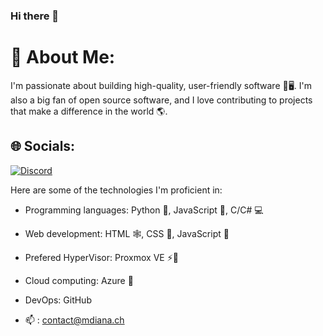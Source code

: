 ### Hi there 👋

<h3 MyDrift/h3>


# 💫 About Me:
I'm passionate about building high-quality, user-friendly software 📱🖥️. 
I'm also a big fan of open source software, and I love contributing to projects that make a difference in the world 🌎.


## 🌐 Socials:
[![Discord](https://img.shields.io/badge/Discord-%237289DA.svg?logo=discord&logoColor=white)]([https://discord.gg/D9a8EDB6G6](https://discord.com/users/679006161554505729)) 

Here are some of the technologies I'm proficient in:

* Programming languages: Python 🐍, JavaScript 🐠, C/C# 💻
* Web development: HTML 🕸️, CSS 🎨, JavaScript 🐠
* Prefered HyperVisor: Proxmox VE ⚡🦎
* Cloud computing: Azure 🌊
* DevOps: GitHub

* 📫 : contact@mdiana.ch
<!--
**MyDrift-user/MyDrift-user** is a ✨ _special_ ✨ repository because its `README.md` (this file) appears on your GitHub profile.

Here are some ideas to get you started:

- 🔭 I’m currently working on ...
- 🌱 I’m currently learning ...
- 👯 I’m looking to collaborate on ...
- 🤔 I’m looking for help with ...
- 💬 Ask me about ...
- 📫 How to reach me: ...
- 😄 Pronouns: ...
- ⚡ Fun fact: ...


I'm MyDrift, an open source contributor 🛠️. 
I'm passionate about building high-quality, user-friendly software 📱🖥️. 
I'm also a big fan of open source software, and I love contributing to projects that make a difference in the world 🌎.

In my free time, I enjoy reading 📚, playing video games 🕹️, and spending time with my family and friends.

Here are some of the technologies I'm proficient in:

* Programming languages: Python 🐍, JavaScript 🐠, C/C# 💻
* Web development: HTML 🕸️, CSS 🎨, JavaScript 🐠
* Prefered HyperVisor: Proxmox VE ⚡🦎
* Cloud computing: Azure 🌊
* Databases: MySQL 🐬
* DevOps: GitHub

I'm always looking for new challenges and opportunities to learn and grow. 
If you're interested in collaborating on a project or just chatting about tech, feel free to reach out!
* 📫 : contact@mdiana.ch

-->
